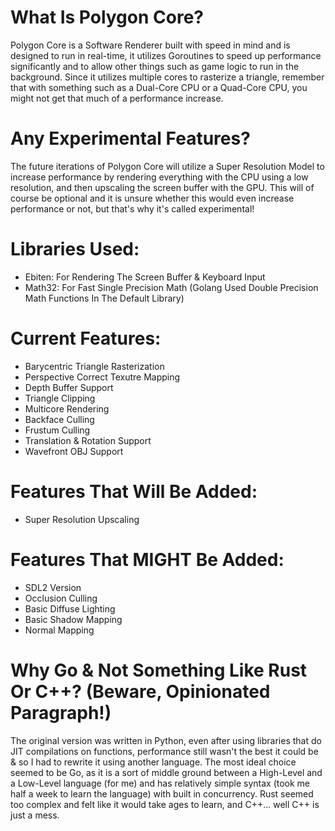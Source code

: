 # What Is Polygon Core?
Polygon Core is a Software Renderer built with speed in mind and is designed to run in real-time, it utilizes Goroutines to speed up performance significantly and to allow other things such as game logic to run in the background. Since it utilizes multiple cores to rasterize a triangle, remember that with something such as a Dual-Core CPU or a Quad-Core CPU, you might not get that much of a performance increase.

# Any Experimental Features?
The future iterations of Polygon Core will utilize a Super Resolution Model to increase performance by rendering everything with the CPU using a low resolution, and then upscaling the screen buffer with the GPU. This will of course be optional and it is unsure whether this would even increase performance or not, but that's why it's called experimental!

# Libraries Used:
- Ebiten: For Rendering The Screen Buffer & Keyboard Input
- Math32: For Fast Single Precision Math (Golang Used Double Precision Math Functions In The Default Library)

# Current Features:
- Barycentric Triangle Rasterization
- Perspective Correct Texutre Mapping
- Depth Buffer Support
- Triangle Clipping
- Multicore Rendering
- Backface Culling
- Frustum Culling
- Translation & Rotation Support
- Wavefront OBJ Support

# Features That Will Be Added:
- Super Resolution Upscaling

# Features That MIGHT Be Added:
- SDL2 Version
- Occlusion Culling
- Basic Diffuse Lighting
- Basic Shadow Mapping
- Normal Mapping

# Why Go & Not Something Like Rust Or C++? (Beware, Opinionated Paragraph!)
The original version was written in Python, even after using libraries that do JIT compilations on functions, performance still wasn't the best it could be & so I had to rewrite it using another language. The most ideal choice seemed to be Go, as it is a sort of middle ground between a High-Level and a Low-Level language (for me) and has relatively simple syntax (took me half a week to learn the language) with built in concurrency. Rust seemed too complex and felt like it would take ages to learn, and C++... well C++ is just a mess.
